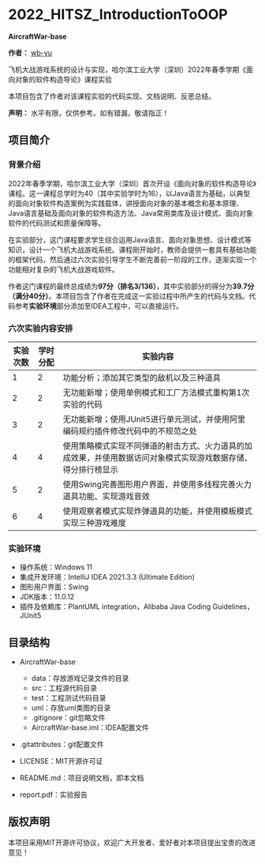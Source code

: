 # 2022_HITSZ_IntroductionToOOP

**AircraftWar-base**

**作者：** [wb-yu](https://github.com/wb-yu)

飞机大战游戏系统的设计与实现，哈尔滨工业大学（深圳）2022年春季学期《面向对象的软件构造导论》课程实验

本项目包含了作者对该课程实验的代码实现、文档说明、反思总结。

**声明：** 水平有限，仅供参考。如有错漏，敬请指正！

## 项目简介

### 背景介绍

2022年春季学期，哈尔滨工业大学（深圳）首次开设《面向对象的软件构造导论》课程。这一课程总学时为40（其中实验学时为16），以Java语言为基础，以典型的面向对象软件构造案例为实践载体，讲授面向对象的基本概念和基本原理、Java语言基础及面向对象的软件构造方法、Java常用类库及设计模式、面向对象软件的代码测试和质量保障等。

在实验部分，这门课程要求学生综合运用Java语言、面向对象思想、设计模式等知识，设计一个飞机大战游戏系统。课程刚开始时，教师会提供一套具有基础功能的框架代码，然后通过六次实验引导学生不断完善前一阶段的工作，逐渐实现一个功能相对复杂的飞机大战游戏软件。

作者这门课程的最终总成绩为**97分（排名3/136）**，其中实验部分的得分为**39.7分（满分40分）**。本项目包含了作者在完成这一实验过程中所产生的代码与文档。代码参考**实验环境**部分添加至IDEA工程中，可以直接运行。

### 六次实验内容安排

| 实验次数 | 学时分配 | 实验内容                                                    |
|------|------|---------------------------------------------------------|
| 1    | 2    | 功能分析；添加其它类型的敌机以及三种道具                                    |
| 2    | 2    | 无功能新增；使用单例模式和工厂方法模式重构第1次实验的代码                           |
| 3    | 2    | 无功能新增；使用JUnit5进行单元测试，并使用阿里编码规约插件修改代码中的不规范之处             |
| 4    | 4    | 使用策略模式实现不同弹道的射击方式、火力道具的加成效果，并使用数据访问对象模式实现游戏数据存储、得分排行榜显示 |
| 5    | 2    | 使用Swing完善图形用户界面，并使用多线程完善火力道具功能、实现游戏音效                   |
| 6    | 4    | 使用观察者模式实现炸弹道具的功能，并使用模板模式实现三种游戏难度                        |

### 实验环境

- 操作系统：Windows 11
- 集成开发环境：IntelliJ IDEA 2021.3.3 (Ultimate Edition)
- 图形用户界面：Swing
- JDK版本：11.0.12
- 插件及依赖库：PlantUML integration，Alibaba Java Coding Guidelines，JUnit5

## 目录结构

- AircraftWar-base
  - data：存放游戏记录文件的目录
  - src：工程源代码目录
  - test：工程测试代码目录
  - uml：存放uml类图的目录
  - .gitignore：git忽略文件
  - AircraftWar-base.iml：IDEA配置文件

- .gitattributes：git配置文件
- LICENSE：MIT开源许可证
- README.md：项目说明文档，即本文档
- report.pdf：实验报告

## 版权声明

本项目采用MIT开源许可协议，欢迎广大开发者、爱好者对本项目提出宝贵的改进意见！

